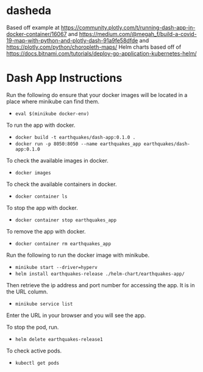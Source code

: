 # dasheda

Based off example at https://community.plotly.com/t/running-dash-app-in-docker-container/16067
	and https://medium.com/@megah_f/build-a-covid-19-map-with-python-and-plotly-dash-91a9fe58dfde
	and https://plotly.com/python/choropleth-maps/
Helm charts based off of https://docs.bitnami.com/tutorials/deploy-go-application-kubernetes-helm/

# Dash App Instructions

Run the following do ensure that your docker images will be located in a place
where minikube can find them.
- ```eval $(minikube docker-env)```

To run the app with docker.
- ```docker build -t earthquakes/dash-app:0.1.0 .```
- ```docker run -p 8050:8050 --name earthquakes_app earthquakes/dash-app:0.1.0```

To check the available images in docker.
- ```docker images```

To check the available containers in docker.
- ```docker container ls```

To stop the app with docker.
- ```docker container stop earthquakes_app```

To remove the app with docker.
- ```docker container rm earthquakes_app```

Run the following to run the docker image with minikube.
- ```minikube start --driver=hyperv```
- ```helm install earthquakes-release ./helm-chart/earthquakes-app/```
 
Then retrieve the ip address and port number for accessing the app. It is in the URL column.
- ```minikube service list``` 

Enter the URL in your browser and you will see the app.

To stop the pod, run.
- ```helm delete earthquakes-release1```

To check active pods.
- ```kubectl get pods```
